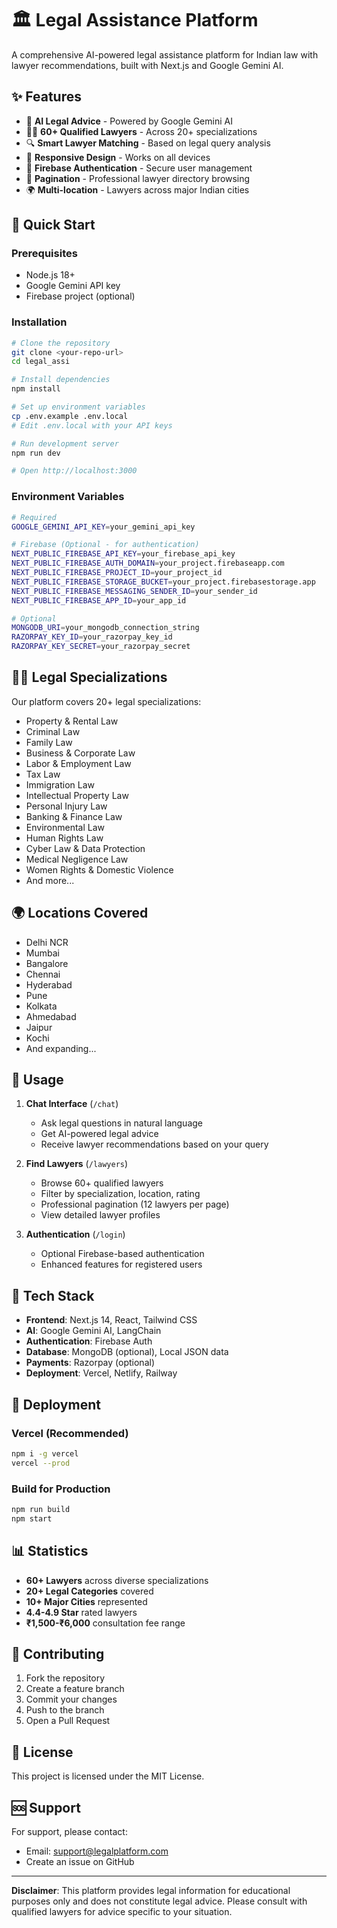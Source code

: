 # 🏛️ Legal Assistance Platform

A comprehensive AI-powered legal assistance platform for Indian law with lawyer recommendations, built with Next.js and Google Gemini AI.

## ✨ Features

- 🤖 **AI Legal Advice** - Powered by Google Gemini AI
- 🧑‍⚖️ **60+ Qualified Lawyers** - Across 20+ specializations
- 🔍 **Smart Lawyer Matching** - Based on legal query analysis
- 📱 **Responsive Design** - Works on all devices
- 🔐 **Firebase Authentication** - Secure user management
- 📄 **Pagination** - Professional lawyer directory browsing
- 🌍 **Multi-location** - Lawyers across major Indian cities

## 🚀 Quick Start

### Prerequisites
- Node.js 18+ 
- Google Gemini API key
- Firebase project (optional)

### Installation
```bash
# Clone the repository
git clone <your-repo-url>
cd legal_assi

# Install dependencies
npm install

# Set up environment variables
cp .env.example .env.local
# Edit .env.local with your API keys

# Run development server
npm run dev

# Open http://localhost:3000
```

### Environment Variables
```bash
# Required
GOOGLE_GEMINI_API_KEY=your_gemini_api_key

# Firebase (Optional - for authentication)
NEXT_PUBLIC_FIREBASE_API_KEY=your_firebase_api_key
NEXT_PUBLIC_FIREBASE_AUTH_DOMAIN=your_project.firebaseapp.com
NEXT_PUBLIC_FIREBASE_PROJECT_ID=your_project_id
NEXT_PUBLIC_FIREBASE_STORAGE_BUCKET=your_project.firebasestorage.app
NEXT_PUBLIC_FIREBASE_MESSAGING_SENDER_ID=your_sender_id
NEXT_PUBLIC_FIREBASE_APP_ID=your_app_id

# Optional
MONGODB_URI=your_mongodb_connection_string
RAZORPAY_KEY_ID=your_razorpay_key_id
RAZORPAY_KEY_SECRET=your_razorpay_secret
```

## 🧑‍⚖️ Legal Specializations

Our platform covers 20+ legal specializations:
- Property & Rental Law
- Criminal Law
- Family Law
- Business & Corporate Law
- Labor & Employment Law
- Tax Law
- Immigration Law
- Intellectual Property Law
- Personal Injury Law
- Banking & Finance Law
- Environmental Law
- Human Rights Law
- Cyber Law & Data Protection
- Medical Negligence Law
- Women Rights & Domestic Violence
- And more...

## 🌍 Locations Covered

- Delhi NCR
- Mumbai
- Bangalore
- Chennai
- Hyderabad
- Pune
- Kolkata
- Ahmedabad
- Jaipur
- Kochi
- And expanding...

## 📱 Usage

1. **Chat Interface** (`/chat`)
   - Ask legal questions in natural language
   - Get AI-powered legal advice
   - Receive lawyer recommendations based on your query

2. **Find Lawyers** (`/lawyers`)
   - Browse 60+ qualified lawyers
   - Filter by specialization, location, rating
   - Professional pagination (12 lawyers per page)
   - View detailed lawyer profiles

3. **Authentication** (`/login`)
   - Optional Firebase-based authentication
   - Enhanced features for registered users

## 🔧 Tech Stack

- **Frontend**: Next.js 14, React, Tailwind CSS
- **AI**: Google Gemini AI, LangChain
- **Authentication**: Firebase Auth
- **Database**: MongoDB (optional), Local JSON data
- **Payments**: Razorpay (optional)
- **Deployment**: Vercel, Netlify, Railway

## 🚀 Deployment

### Vercel (Recommended)
```bash
npm i -g vercel
vercel --prod
```

### Build for Production
```bash
npm run build
npm start
```

## 📊 Statistics

- **60+ Lawyers** across diverse specializations
- **20+ Legal Categories** covered
- **10+ Major Cities** represented
- **4.4-4.9 Star** rated lawyers
- **₹1,500-₹6,000** consultation fee range

## 🤝 Contributing

1. Fork the repository
2. Create a feature branch
3. Commit your changes
4. Push to the branch
5. Open a Pull Request

## 📄 License

This project is licensed under the MIT License.

## 🆘 Support

For support, please contact:
- Email: support@legalplatform.com
- Create an issue on GitHub

---

**Disclaimer**: This platform provides legal information for educational purposes only and does not constitute legal advice. Please consult with qualified lawyers for advice specific to your situation.
